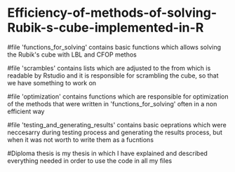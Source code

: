 # Efficiency-of-methods-of-solving-Rubik-s-cube-implemented-in-R

#file 'functions_for_solving' contains basic functions which allows solving the Rubik's cube with LBL and CFOP methos

#file 'scrambles' contains lists which are adjusted to the from which is readable by Rstudio and it is responsible for scrambling the cube, so that we have something to work on

#file 'optimization' contains functions which are responsible for optimization of the methods that were written in 'functions_for_solving' often in a non efficient way

#file 'testing_and_generating_results' contains basic oeprations which were neccesarry during testing process and generating the results process, but when it was not worth to write them as a fucntions

#Diploma thesis is my thesis in which I have explained and described everything needed in order to use the code in all my files
